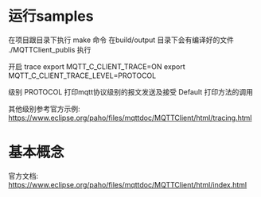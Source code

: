 
#  运行samples 

在项目跟目录下执行  make 命令
在build/output 目录下会有编译好的文件
./MQTTClient_publis  执行


开启 trace 
export MQTT_C_CLIENT_TRACE=ON
export MQTT_C_CLIENT_TRACE_LEVEL=PROTOCOL

级别
PROTOCOL   打印mqtt协议级别的报文发送及接受
Default           打印方法的调用

其他级别参考官方示例:
https://www.eclipse.org/paho/files/mqttdoc/MQTTClient/html/tracing.html




#   基本概念

官方文档: 
https://www.eclipse.org/paho/files/mqttdoc/MQTTClient/html/index.html


